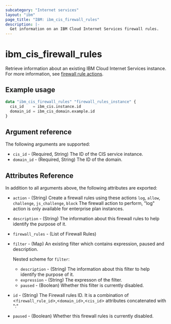 ```yaml
---
subcategory: "Internet services"
layout: "ibm"
page_title: "IBM: ibm_cis_firewall_rules"
description: |-
  Get information on an IBM Cloud Internet Services firewall rules.
---
```


# ibm_cis_firewall_rules
Retrieve information about an existing IBM Cloud Internet Services instance. For more information, see [firewall rule actions](https://cloud.ibm.com/docs/cis?topic=cis-actions).

## Example usage

```terraform
data "ibm_cis_firewall_rules" "firewall_rules_instance" {
  cis_id    = ibm_cis.instance.id
  domain_id = ibm_cis_domain.example.id
}
```

## Argument reference
The following arguments are supported:

- `cis_id` - (Required, String) The ID of the CIS service instance.
- `domain_id` - (Required, String) The ID of the domain.

## Attributes Reference
In addition to all arguments above, the following attributes are exported:

- `action` - (String) Create a firewall rules using these actions `log`, `allow`, `challenge`, `js_challenge`, `block` The firewall action to perform, "log" action is only available for enterprise plan instances.
- `description` - (String) The information about this firewall rules to help identify the purpose of it.
- `firewall_rules` - (List of Firewall Rules)
- `filter` - (Map) An existing filter which contains expression, paused and description.

  Nested scheme for `filter`:
    - `description` - (String) The information about this filter to help identify the purpose of it.
    - `expression` - (String) The expresson of the filter.
    - `paused` - (Boolean) Whether this filter is currently disabled.
    
- `id` - (String) The Firewall rules ID. It is a combination of <`firewall_rule_id`>,<`domain_id`>,<`cis_id`> attributes concatenated with ":"
- `paused` - (Boolean)  Whether this firewall rules is currently disabled.
  
   


